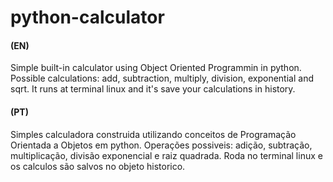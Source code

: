 # python-calculator
<h4>(EN)</h4>
Simple built-in calculator using Object Oriented Programmin in python. Possible calculations: add, subtraction, multiply, division, exponential and sqrt. It runs at terminal linux and it's save your calculations in history.
<br>


<h4>(PT)</h4>
Simples calculadora construida utilizando conceitos de Programação Orientada a Objetos em python. Operações possiveis: adição, subtração, multiplicação, divisão exponencial e raiz quadrada. Roda no terminal linux e os calculos são salvos no objeto historico.
